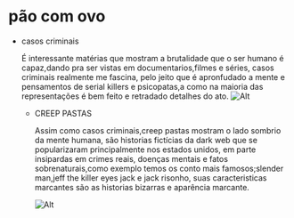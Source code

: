 # pão com ovo
* casos criminais
  
  É interessante matérias que mostram a brutalidade que o ser humano é capaz,dando pra ser vistas em documentarios,filmes e séries,
  casos criminais realmente me fascina, pelo jeito que é apronfudado a mente e pensamentos de serial killers e psicopatas,a como na maioria
  das representações é bem feito e retradado detalhes do ato.
  ![Alt](https://t.ctcdn.com.br/uW-74-aNvaPrrmDRga1xm-myFmU=/1024x576/smart/i622230.jpeg)

  * CREEP PASTAS

    Assim como casos criminais,creep pastas mostram o lado sombrio da mente humana, são historias fictícias da dark web que se popularizaram
     principalmente nos estados unidos, em parte insipardas em crimes reais, doenças mentais e fatos sobrenaturais,como exemplo temos os conto
     mais famosos;slender man,jeff the killer eyes jack e jack risonho, suas caracteristicas marcantes são as historias bizarras e aparência
    marcante.

    ![Alt](https://uploads.spiritfanfiction.com/historias/capitulos/201803/a-nova-creepypasta-aparece-12250124-010320181857.jpg)
